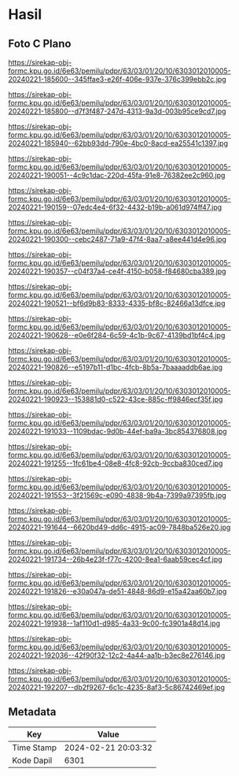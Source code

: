 # Hasil

## Foto C Plano

https://sirekap-obj-formc.kpu.go.id/6e63/pemilu/pdpr/63/03/01/20/10/6303012010005-20240221-185600--345ffae3-e26f-406e-937e-376c399ebb2c.jpg

https://sirekap-obj-formc.kpu.go.id/6e63/pemilu/pdpr/63/03/01/20/10/6303012010005-20240221-185800--d7f3f487-247d-4313-9a3d-003b95ce9cd7.jpg

https://sirekap-obj-formc.kpu.go.id/6e63/pemilu/pdpr/63/03/01/20/10/6303012010005-20240221-185940--62bb93dd-790e-4bc0-8acd-ea25541c1397.jpg

https://sirekap-obj-formc.kpu.go.id/6e63/pemilu/pdpr/63/03/01/20/10/6303012010005-20240221-190051--4c9c1dac-220d-45fa-91e8-76382ee2c960.jpg

https://sirekap-obj-formc.kpu.go.id/6e63/pemilu/pdpr/63/03/01/20/10/6303012010005-20240221-190159--07edc4e4-6f32-4432-b19b-a061d974ff47.jpg

https://sirekap-obj-formc.kpu.go.id/6e63/pemilu/pdpr/63/03/01/20/10/6303012010005-20240221-190300--cebc2487-71a9-47f4-8aa7-a8ee441d4e96.jpg

https://sirekap-obj-formc.kpu.go.id/6e63/pemilu/pdpr/63/03/01/20/10/6303012010005-20240221-190357--c04f37a4-ce4f-4150-b058-f84680cba389.jpg

https://sirekap-obj-formc.kpu.go.id/6e63/pemilu/pdpr/63/03/01/20/10/6303012010005-20240221-190521--bf6d9b83-8333-4335-bf8c-82466a13dfce.jpg

https://sirekap-obj-formc.kpu.go.id/6e63/pemilu/pdpr/63/03/01/20/10/6303012010005-20240221-190628--e0e6f284-6c59-4c1b-9c67-4139bd1bf4c4.jpg

https://sirekap-obj-formc.kpu.go.id/6e63/pemilu/pdpr/63/03/01/20/10/6303012010005-20240221-190826--e5197b11-d1bc-4fcb-8b5a-7baaaaddb6ae.jpg

https://sirekap-obj-formc.kpu.go.id/6e63/pemilu/pdpr/63/03/01/20/10/6303012010005-20240221-190923--153881d0-c522-43ce-885c-ff9846ecf35f.jpg

https://sirekap-obj-formc.kpu.go.id/6e63/pemilu/pdpr/63/03/01/20/10/6303012010005-20240221-191033--1109bdac-9d0b-44ef-ba9a-3bc854376808.jpg

https://sirekap-obj-formc.kpu.go.id/6e63/pemilu/pdpr/63/03/01/20/10/6303012010005-20240221-191255--1fc61be4-08e8-4fc8-92cb-9ccba830ced7.jpg

https://sirekap-obj-formc.kpu.go.id/6e63/pemilu/pdpr/63/03/01/20/10/6303012010005-20240221-191553--3f21569c-e090-4838-9b4a-7399a97395fb.jpg

https://sirekap-obj-formc.kpu.go.id/6e63/pemilu/pdpr/63/03/01/20/10/6303012010005-20240221-191644--6620bd49-dd6c-4915-ac09-7848ba526e20.jpg

https://sirekap-obj-formc.kpu.go.id/6e63/pemilu/pdpr/63/03/01/20/10/6303012010005-20240221-191734--26b4e23f-f77c-4200-8ea1-6aab59cec4cf.jpg

https://sirekap-obj-formc.kpu.go.id/6e63/pemilu/pdpr/63/03/01/20/10/6303012010005-20240221-191826--e30a047a-de51-4848-86d9-e15a42aa60b7.jpg

https://sirekap-obj-formc.kpu.go.id/6e63/pemilu/pdpr/63/03/01/20/10/6303012010005-20240221-191938--1af110d1-d985-4a33-9c00-fc3901a48d14.jpg

https://sirekap-obj-formc.kpu.go.id/6e63/pemilu/pdpr/63/03/01/20/10/6303012010005-20240221-192036--42f90f32-12c2-4a44-aa1b-b3ec8e276146.jpg

https://sirekap-obj-formc.kpu.go.id/6e63/pemilu/pdpr/63/03/01/20/10/6303012010005-20240221-192207--db2f9267-6c1c-4235-8af3-5c86742469ef.jpg


## Metadata

| Key        | Value               |
| ---------- | ------------------- |
| Time Stamp | 2024-02-21 20:03:32 |
| Kode Dapil | 6301                |



